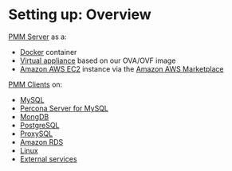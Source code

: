 # Setting up: Overview

[PMM Server](server/index.md) as a:

- [Docker](server/docker.md) container
- [Virtual appliance](server/virtual-appliance.md) based on our OVA/OVF image
- [Amazon AWS EC2](server/aws.md) instance via the [Amazon AWS Marketplace]({{server_aws}})

[PMM Clients](client/index.md) on:

- [MySQL](client/mysql.md)
- [Percona Server for MySQL](client/percona-server.md)
- [MongDB](client/mongodb.md)
- [PostgreSQL](client/postgresql.md)
- [ProxySQL](client/proxysql.md)
- [Amazon RDS](client/aws.md)
- [Linux](client/linux.md)
- [External services](client/external.md)
